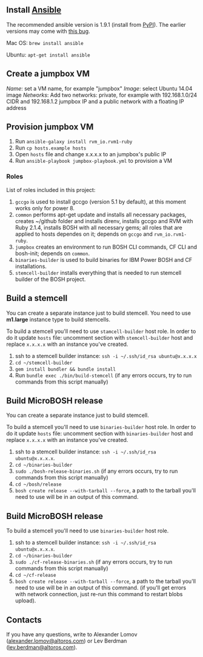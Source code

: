 ## Install [Ansible](http://www.ansible.com/)

The recommended ansible version is 1.9.1 (install from [PyPI](https://pypi.python.org/pypi/ansible/1.9.1)). The earlier versions may come with [this bug](https://github.com/rvm/rvm1-ansible/issues/44).

Mac OS:
`brew install ansible`

Ubuntu:
`apt-get install ansible`

## Create a jumpbox VM

_Name_: set a VM name, for example "jumpbox"
_Image_: select Ubuntu 14.04 image
_Networks_: Add two networks: private, for example with 192.168.1.0/24 CIDR and 192.168.1.2 jumpbox IP and a public network with a floating IP address

## Provision jumpbox VM

1. Run `ansible-galaxy install rvm_io.rvm1-ruby`
1. Run `cp hosts.example hosts`
1. Open `hosts` file and change x.x.x.x to an jumpbox's public IP
1. Run `ansible-playbook jumpbox-playbook.yml` to provision a VM

### Roles

List of roles included in this project:

1. `gccgo` is used to install gccgo (version 5.1 by default), at this moment works only for power 8.
1. `common` performs apt-get update and installs all necessary packages, creates ~/github folder and installs direnv, installs gccgo and RVM with Ruby 2.1.4, installs BOSH with all necessary gems; all roles that are applied to hosts dependes on it; depends on `gccgo` and `rvm_io.rvm1-ruby`.
1. `jumpbox` creates an environment to run BOSH CLI commands, CF CLI and bosh-init; depends on `common`.
1. `binaries-builder` is used to build binaries for IBM Power BOSH and CF installations.
1. `stemcell-builder` installs everything that is needed to run stemcell builder of the BOSH project.


## Build a stemcell

You can create a separate instance just to build stemcell. You need to use __m1.large__ instance type to build stemcells.

To build a stemcell you'll need to use `stamcell-builder` host role. In order to do it update `hosts` file: uncomment section with `stemcell-builder` host and replace `x.x.x.x` with an instance you've created.

1. ssh to a stemcell builder instance: `ssh -i ~/.ssh/id_rsa ubuntu@x.x.x.x`
1. `cd ~/stemcell-builder`
1. `gem install bundler && bundle install`
1. Run `bundle exec ./bin/build-stemcell` (if any errors occurs, try to run commands from this script manually)


## Build MicroBOSH release

You can create a separate instance just to build stemcell.

To build a stemcell you'll need to use `binaries-builder` host role. In order to do it update `hosts` file: uncomment section with `binaries-builder` host and replace `x.x.x.x` with an instance you've created.

1. ssh to a stemcell builder instance: `ssh -i ~/.ssh/id_rsa ubuntu@x.x.x.x`.
1. `cd ~/binaries-builder`
1. `sudo ./bosh-release-binaries.sh` (if any errors occurs, try to run commands from this script manually)
1. `cd ~/bosh/release`
1. `bosh create release --with-tarball --force`, a path to the tarball you'll need to use will be in an output of this command.

## Build MicroBOSH release

To build a stemcell you'll need to use `binaries-builder` host role.

1. ssh to a stemcell builder instance: `ssh -i ~/.ssh/id_rsa ubuntu@x.x.x.x`.
1. `cd ~/binaries-builder`
1. `sudo ./cf-release-binaries.sh` (if any errors occurs, try to run commands from this script manually)
1. `cd ~/cf-release`
1. `bosh create release --with-tarball --force`, a path to the tarball you'll need to use will be in an output of this command. (if you'll get errors with network connection, just re-run this command to restart blobs upload).

## Contacts

If you have any questions, write to Alexander Lomov (alexander.lomov@altoros.com) or Lev Berdman (lev.berdman@altoros.com).
